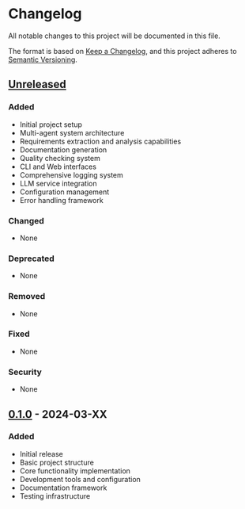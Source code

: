 # Changelog

All notable changes to this project will be documented in this file.

The format is based on [Keep a Changelog](https://keepachangelog.com/en/1.0.0/),
and this project adheres to [Semantic Versioning](https://semver.org/spec/v2.0.0.html).

## [Unreleased]

### Added
- Initial project setup
- Multi-agent system architecture
- Requirements extraction and analysis capabilities
- Documentation generation
- Quality checking system
- CLI and Web interfaces
- Comprehensive logging system
- LLM service integration
- Configuration management
- Error handling framework

### Changed
- None

### Deprecated
- None

### Removed
- None

### Fixed
- None

### Security
- None

## [0.1.0] - 2024-03-XX

### Added
- Initial release
- Basic project structure
- Core functionality implementation
- Development tools and configuration
- Documentation framework
- Testing infrastructure

[Unreleased]: https://github.com/your-org/owl/compare/v0.1.0...HEAD
[0.1.0]: https://github.com/your-org/owl/releases/tag/v0.1.0 